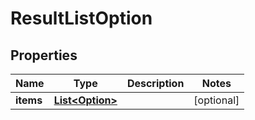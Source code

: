 
# ResultListOption

## Properties
Name | Type | Description | Notes
------------ | ------------- | ------------- | -------------
**items** | [**List&lt;Option&gt;**](Option.md) |  |  [optional]



